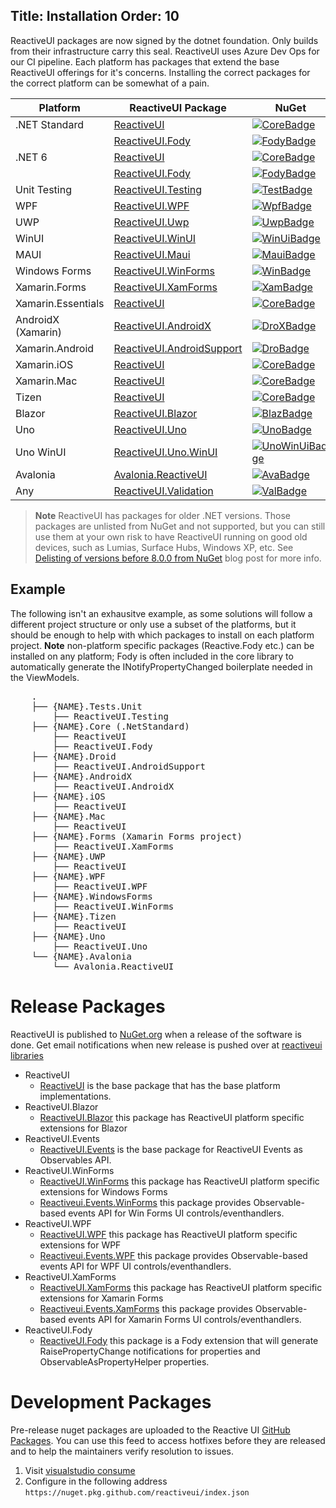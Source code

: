 Title: Installation
Order: 10
---

ReactiveUI packages are now signed by the dotnet foundation. Only builds from their infrastructure carry this seal.  ReactiveUI uses Azure Dev Ops for our CI pipeline. Each platform has packages that extend the base ReactiveUI offerings for it's concerns.  Installing the correct packages for the correct platform can be somewhat of a pain.


| Platform          | ReactiveUI Package                  | NuGet                  |
| ----------------- | ----------------------------------- | ---------------------- |
| .NET Standard     | [ReactiveUI][CoreDoc]               | [![CoreBadge]][Core]   |
|                   | [ReactiveUI.Fody][FodyDoc]          | [![FodyBadge]][Fody]   |
| .NET 6            | [ReactiveUI][CoreDoc]               | [![CoreBadge]][Core]   |
|                   | [ReactiveUI.Fody][FodyDoc]          | [![FodyBadge]][Fody]   |
| Unit Testing      | [ReactiveUI.Testing][TestDoc]       | [![TestBadge]][Test]   |
| WPF               | [ReactiveUI.WPF][WpfDoc]            | [![WpfBadge]][Wpf]     |
| UWP               | [ReactiveUI.Uwp][UwpDoc]            | [![UwpBadge]][Uwp]     |
| WinUI             | [ReactiveUI.WinUI][WinUiDoc]        | [![WinUiBadge]][WinUi] |
| MAUI              | [ReactiveUI.Maui][MauiDoc]          | [![MauiBadge]][Maui]   |
| Windows Forms     | [ReactiveUI.WinForms][WinDoc]       | [![WinBadge]][Win]     |
| Xamarin.Forms     | [ReactiveUI.XamForms][XamDoc]       | [![XamBadge]][Xam]     |
| Xamarin.Essentials| [ReactiveUI][XamDoc]                | [![CoreBadge]][Core]   |
| AndroidX (Xamarin)| [ReactiveUI.AndroidX][DroDoc]       | [![DroXBadge]][DroX]   |
| Xamarin.Android   | [ReactiveUI.AndroidSupport][DroDoc] | [![DroBadge]][Dro]     |
| Xamarin.iOS       | [ReactiveUI][IosDoc]                | [![CoreBadge]][Core]   |
| Xamarin.Mac       | [ReactiveUI][MacDoc]                | [![CoreBadge]][Core]   |
| Tizen             | [ReactiveUI][CoreDoc]               | [![CoreBadge]][Core]   |
| Blazor            | [ReactiveUI.Blazor][BlazDoc]        | [![BlazBadge]][Blaz]   |
| Uno               | [ReactiveUI.Uno][UnoDoc]            | [![UnoBadge]][Uno]     |
| Uno WinUI         | [ReactiveUI.Uno.WinUI][UnoWinUiDoc] | [![UnoWinUiBadge]][UnoWinUi] |
| Avalonia          | [Avalonia.ReactiveUI][AvaDoc]       | [![AvaBadge]][Ava]     |
| Any               | [ReactiveUI.Validation][ValDocs]    | [![ValBadge]][ValCore] |

[Core]: https://www.nuget.org/packages/ReactiveUI/
[CoreBadge]: https://img.shields.io/nuget/v/ReactiveUI.svg
[CoreDoc]: https://reactiveui.net/docs/getting-started/installation/

[Fody]: https://www.nuget.org/packages/ReactiveUI.Fody/
[FodyDoc]: https://reactiveui.net/docs/handbook/view-models/boilerplate-code
[FodyBadge]: https://img.shields.io/nuget/v/ReactiveUI.Fody.svg

[Test]: https://www.nuget.org/packages/ReactiveUI.Testing/
[TestBadge]: https://img.shields.io/nuget/v/ReactiveUI.Testing.svg
[TestDoc]: https://reactiveui.net/docs/handbook/testing/

[Wpf]: https://www.nuget.org/packages/ReactiveUI.WPF/
[WpfBadge]: https://img.shields.io/nuget/v/ReactiveUI.WPF.svg
[WpfDoc]: https://reactiveui.net/docs/getting-started/installation/windows-presentation-foundation

[Uwp]: https://www.nuget.org/packages/ReactiveUI.Uwp/
[UwpBadge]: https://img.shields.io/nuget/v/ReactiveUI.Uwp.svg
[UwpDoc]: https://reactiveui.net/docs/getting-started/installation/universal-windows-platform

[WinUi]: https://www.nuget.org/packages/ReactiveUI.WinUI/
[WinUiBadge]: https://img.shields.io/nuget/v/ReactiveUI.WinUI.svg
[WinUiDoc]: https://reactiveui.net/docs/getting-started/installation/universal-windows-platform

[Maui]: https://www.nuget.org/packages/ReactiveUI.Maui/
[MauiBadge]: https://img.shields.io/nuget/v/ReactiveUI.Maui.svg
[MauiDoc]: https://blog.jetbrains.com/dotnet/2020/09/18/xamarin-maui-and-the-reactive-mvvm-between-them-webinar-recording/

[Win]: https://www.nuget.org/packages/ReactiveUI.WinForms/
[WinEvents]: https://www.nuget.org/packages/ReactiveUI.Events.WinForms/
[WinBadge]: https://img.shields.io/nuget/v/ReactiveUI.WinForms.svg
[WinDoc]: https://reactiveui.net/docs/getting-started/installation/windows-forms

[Xam]: https://www.nuget.org/packages/ReactiveUI.XamForms/
[XamEvents]: https://www.nuget.org/packages/ReactiveUI.Events.XamForms/
[XamBadge]: https://img.shields.io/nuget/v/ReactiveUI.XamForms.svg
[XamDoc]: https://reactiveui.net/docs/getting-started/installation/xamarin-forms
[Dro]: https://www.nuget.org/packages/ReactiveUI.AndroidSupport/
[DroBadge]: https://img.shields.io/nuget/v/ReactiveUI.AndroidSupport.svg
[DroDoc]: https://reactiveui.net/docs/getting-started/installation/xamarin-android

[DroX]: https://www.nuget.org/packages/ReactiveUI.AndroidX/
[DroXBadge]: https://img.shields.io/nuget/v/ReactiveUI.AndroidX.svg

[MacDoc]: https://reactiveui.net/docs/getting-started/installation/xamarin-mac
[IosDoc]: https://reactiveui.net/docs/getting-started/installation/xamarin-ios

[Uno]: https://www.nuget.org/packages/ReactiveUI.Uno/
[UnoBadge]: https://img.shields.io/nuget/v/ReactiveUI.Uno.svg
[UnoDoc]: https://platform.uno/blog/getting-started-with-uno-platform-and-reactiveui/
[UnoWinUi]: https://www.nuget.org/packages/ReactiveUI.Uno.WinUI/
[UnoWinUiBadge]: https://img.shields.io/nuget/v/ReactiveUI.Uno.WinUI.svg
[UnoWinUiDoc]: https://platform.uno/docs/articles/uwp-vs-winui3.html

[Blaz]: https://www.nuget.org/packages/ReactiveUI.Blazor/
[BlazBadge]: https://img.shields.io/nuget/v/ReactiveUI.Blazor.svg
[BlazDoc]: https://reactiveui.net/docs/getting-started/installation/blazor

[Ava]: https://www.nuget.org/packages/Avalonia.ReactiveUI/
[AvaBadge]: https://img.shields.io/nuget/v/Avalonia.ReactiveUI.svg
[AvaDoc]: https://reactiveui.net/docs/getting-started/installation/avalonia
[EventsDocs]: https://reactiveui.net/docs/handbook/events/

[ValCore]: https://www.nuget.org/packages/ReactiveUI.Validation/
[ValBadge]: https://img.shields.io/nuget/v/ReactiveUI.Validation.svg
[ValDocs]: https://reactiveui.net/docs/handbook/user-input-validation/

> **Note** ReactiveUI has packages for older .NET versions. Those packages are unlisted from NuGet and not supported, but you can still use them at your own risk to have ReactiveUI running on good old devices, such as Lumias, Surface Hubs, Windows XP, etc. See [Delisting of versions before 8.0.0 from NuGet](https://reactiveui.net/blog/2018/05/delisting-of-versions-before-8-0-0-from-nuget) blog post for more info.

## Example

The following isn't an exhausitve example, as some solutions will follow a different project structure or only use a subset of the platforms, but it should be enough to help with which packages to install on each platform project. **Note** non-platform specific packages (Reactive.Fody etc.) can be installed on any platform; Fody is often included in the core library to automatically generate the INotifyPropertyChanged boilerplate needed in the ViewModels.

<pre>
    .
    ├── {NAME}.Tests.Unit
        ├── ReactiveUI.Testing
    ├── {NAME}.Core (.NetStandard)
        ├── ReactiveUI
        ├── ReactiveUI.Fody
    ├── {NAME}.Droid
        ├── ReactiveUI.AndroidSupport
    ├── {NAME}.AndroidX
        ├── ReactiveUI.AndroidX
    ├── {NAME}.iOS
        ├── ReactiveUI
    ├── {NAME}.Mac
        ├── ReactiveUI
    ├── {NAME}.Forms (Xamarin Forms project)
        ├── ReactiveUI.XamForms
    ├── {NAME}.UWP
        ├── ReactiveUI
    ├── {NAME}.WPF
        ├── ReactiveUI.WPF
    ├── {NAME}.WindowsForms
        ├── ReactiveUI.WinForms
    ├── {NAME}.Tizen
        ├── ReactiveUI
    ├── {NAME}.Uno
        ├── ReactiveUI.Uno
    └── {NAME}.Avalonia
        └── Avalonia.ReactiveUI
</pre>

# Release Packages

ReactiveUI is published to [NuGet.org](https://www.nuget.org/packages?q=ReactiveUI) when a release of the software is done. Get email notifications when new release is pushed over at [reactiveui libraries](https://libraries.io/nuget/reactiveui)

- ReactiveUI
    - [ReactiveUI](https://www.nuget.org/packages/ReactiveUI/) is the base package that has the base platform implementations.
 - ReactiveUI.Blazor
    - [ReactiveUI.Blazor](https://www.nuget.org/packages/ReactiveUI.Blazor/) this package has ReactiveUI platform specific extensions for Blazor
- ReactiveUI.Events
    - [ReactiveUI.Events](https://www.nuget.org/packages/ReactiveUI.Events/) is the base package for ReactiveUI Events as Observables API.
- ReactiveUI.WinForms
    - [ReactiveUI.WinForms](https://www.nuget.org/packages/ReactiveUI.WinForms/) this package has ReactiveUI platform specific extensions for Windows Forms
    - [Reactiveui.Events.WinForms](https://www.nuget.org/packages/ReactiveUI.Events.WinForms/) this package provides Observable-based events API for Win Forms UI controls/eventhandlers.
- ReactiveUI.WPF
    - [ReactiveUI.WPF](https://www.nuget.org/packages/ReactiveUI.WPF/) this package has ReactiveUI platform specific extensions for WPF
    - [Reactiveui.Events.WPF](https://www.nuget.org/packages/ReactiveUI.Events.WPF/) this package provides Observable-based events API for WPF UI controls/eventhandlers.
- ReactiveUI.XamForms
    - [ReactiveUI.XamForms](https://www.nuget.org/packages/ReactiveUI.XamForms/) this package has ReactiveUI platform specific extensions for Xamarin Forms
    - [Reactiveui.Events.XamForms](https://www.nuget.org/packages/ReactiveUI.Events.XamForms/) this package provides Observable-based events API for Xamarin Forms UI controls/eventhandlers.
- ReactiveUI.Fody
    - [ReactiveUI.Fody](https://www.nuget.org/packages/ReactiveUI.Fody/) this package is a Fody extension that will generate RaisePropertyChange notifications for properties and ObservableAsPropertyHelper properties.

# Development Packages

Pre-release nuget packages are uploaded to the Reactive UI [GitHub Packages](https://github.com/orgs/reactiveui/packages). You can use this feed to access hotfixes before they are released and to help the maintainers verify resolution to issues.

1. Visit [visualstudio consume](https://www.visualstudio.com/en-us/docs/package/nuget/consume)
2. Configure in the following address `https://nuget.pkg.github.com/reactiveui/index.json`

